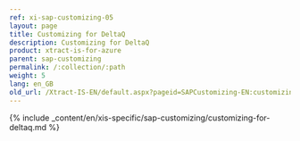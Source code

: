 ```yaml
---
ref: xi-sap-customizing-05
layout: page
title: Customizing for DeltaQ
description: Customizing for DeltaQ
product: xtract-is-for-azure
parent: sap-customizing
permalink: /:collection/:path
weight: 5
lang: en_GB
old_url: /Xtract-IS-EN/default.aspx?pageid=SAPCustomizing-EN:customizing-for-deltaq
---
```

{% include _content/en/xis-specific/sap-customizing/customizing-for-deltaq.md %}
